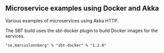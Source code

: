 Microservice examples using Docker and Akka
-

Various examples of microservices using Akka HTTP.

The SBT build uses the sbt-docker plugin to build Docker images for the services.

```"se.marcuslonnberg" % "sbt-docker" % "1.2.0"```
